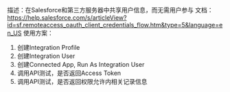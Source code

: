 描述：在Salesforce和第三方服务器中共享用户信息，而无需用户参与
文档：https://help.salesforce.com/s/articleView?id=sf.remoteaccess_oauth_client_credentials_flow.htm&type=5&language=en_US
使用方案：
1. 创建Integration Profile
2. 创建Integration User
3. 创建Connected App, Run As Integration User
4. 调用API测试，是否返回Access Token
5. 调用API测试，是否返回权限允许内相关记录信息
